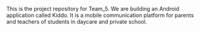 This is the project repository for Team_5. 
We are building an Android application called Kiddo. 
It is a mobile communication platform for parents and teachers of students in daycare and private school.
